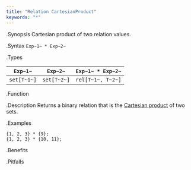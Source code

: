 ```yaml
---
title: "Relation CartesianProduct"
keywords: "*"
---
```


.Synopsis
Cartesian product of two relation values.

.Syntax
`Exp~1~ * Exp~2~`

.Types


|`Exp~1~`      | `Exp~2~`     | `Exp~1~ * Exp~2~`   |
| --- | --- | --- |
| `set[T~1~]`  | `set[T~2~]`  | `rel[T~1~, T~2~]`   |


.Function

.Description
Returns a binary relation that is the [Cartesian product](http://en.wikipedia.org/wiki/Cartesian_product) of two sets.

.Examples
```rascal-shell
{1, 2, 3} * {9};
{1, 2, 3} * {10, 11};
```

.Benefits

.Pitfalls

